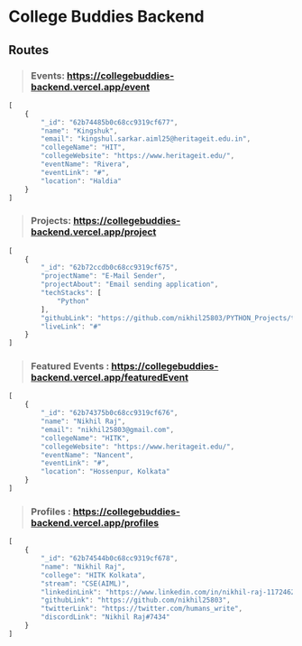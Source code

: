 # College Buddies Backend

## Routes


> ### Events: https://collegebuddies-backend.vercel.app/event
```js
[
    {
        "_id": "62b74485b0c68cc9319cf677",
        "name": "Kingshuk",
        "email": "kingshul.sarkar.aiml25@heritageit.edu.in",
        "collegeName": "HIT",
        "collegeWebsite": "https://www.heritageit.edu/",
        "eventName": "Rivera",
        "eventLink": "#",
        "location": "Haldia"
    }
]
```


> ### Projects: https://collegebuddies-backend.vercel.app/project
```js
[
    {
        "_id": "62b72ccdb0c68cc9319cf675",
        "projectName": "E-Mail Sender",
        "projectAbout": "Email sending application",
        "techStacks": [
            "Python"
        ],
        "githubLink": "https://github.com/nikhil25803/PYTHON_Projects/tree/master/E-Mail%20Sender",
        "liveLink": "#"
    }
]
```

> ### Featured Events : https://collegebuddies-backend.vercel.app/featuredEvent
```js
[
    {
        "_id": "62b74375b0c68cc9319cf676",
        "name": "Nikhil Raj",
        "email": "nikhil25803@gmail.com",
        "collegeName": "HITK",
        "collegeWebsite": "https://www.heritageit.edu/",
        "eventName": "Nancent",
        "eventLink": "#",
        "location": "Hossenpur, Kolkata"
    }
]
```

> ### Profiles : https://collegebuddies-backend.vercel.app/profiles
```js
[
    {
        "_id": "62b74544b0c68cc9319cf678",
        "name": "Nikhil Raj",
        "college": "HITK Kolkata",
        "stream": "CSE(AIML)",
        "linkedinLink": "https://www.linkedin.com/in/nikhil-raj-117246232/",
        "githubLink": "https://github.com/nikhil25803",
        "twitterLink": "https://twitter.com/humans_write",
        "discordLink": "Nikhil Raj#7434"
    }
]
```